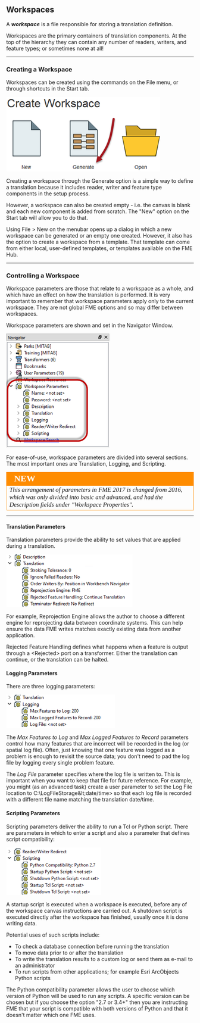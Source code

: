 ## Workspaces ##
A ***workspace*** is a file responsible for storing a translation definition.

Workspaces are the primary containers of translation components. At the top of the hierarchy they can contain any number of readers, writers, and feature types; or sometimes none at all!

---

### Creating a Workspace

Workspaces can be created using the commands on the File menu, or through shortcuts in the Start tab.

![](./Images/Img4.005.GettingStartedShortcut.png)

Creating a workspace through the Generate option is a simple way to define a translation because it includes reader, writer and feature type components in the setup process.

However, a workspace can also be created empty - i.e. the canvas is blank and each new component is added from scratch. The "New" option on the Start tab will allow you to do that.

Using File > New on the menubar opens up a dialog in which a new workspace can be generated or an empty one created. However, it also has the option to create a workspace from a template. That template can come from either local, user-defined templates, or templates available on the FME Hub.

--- 

### Controlling a Workspace ###
Workspace parameters are those that relate to a workspace as a whole, and which have an effect on how the translation is performed. It is very important to remember that workspace parameters apply only to the current workspace. They are not global FME options and so may differ between workspaces.

Workspace parameters are shown and set in the Navigator Window.

![](./Images/Img4.006.WorkspaceParameters.png)

For ease-of-use, workspace parameters are divided into several sections. The most important ones are Translation, Logging, and Scripting.

<!--New Section--> 

<table style="border-spacing: 0px">
<tr>
<td style="vertical-align:middle;background-color:darkorange;border: 2px solid darkorange">
<i class="fa fa-bolt fa-lg fa-pull-left fa-fw" style="color:white;padding-right: 12px;vertical-align:text-top"></i>
<span style="color:white;font-size:x-large;font-weight: bold;font-family:serif">NEW</span>
</td>
</tr>

<tr>
<td style="border: 1px solid darkorange">
<span style="font-family:serif; font-style:italic; font-size:larger">
This arrangement of parameters in FME 2017 is changed from 2016, which was only divided into basic and advanced, and had the Description fields under "Workspace Properties".
</span>
</td>
</tr>
</table>

--- 

#### Translation Parameters ####
Translation parameters provide the ability to set values that are applied during a translation.

![](./Images/Img4.007.WorkspaceTranslationParameters.png)

For example, Reprojection Engine allows the author to choose a different engine for reprojecting data between coordinate systems. This can help ensure the data FME writes matches exactly existing data from another application.

Rejected Feature Handling defines what happens when a feature is output through a &lt;Rejected&gt; port on a transformer. Either the translation can continue, or the translation can be halted. 


#### Logging Parameters ####
There are three logging parameters:

![](./Images/Img4.008.WorkspaceLoggingParameters.png)

The *Max Features to Log* and *Max Logged Features to Record* parameters control how many features that are incorrect will be recorded in the log (or spatial log file). Often, just knowing that one feature was logged as a problem is enough to revisit the source data; you don't need to pad the log file by logging every single problem feature.

The *Log File* parameter specifies where the log file is written to. This is important when you want to keep that file for future reference. For example, you might (as an advanced task) create a user parameter to set the Log File location to C:\LogFileStorage\&lt;date/time&gt; so that each log file is recorded with a different file name matching the translation date/time.


#### Scripting Parameters ####
Scripting parameters deliver the ability to run a Tcl or Python script. There are parameters in which to enter a script and also a parameter that defines script compatibility:

![](./Images/Img4.009.WorkspaceScriptingParameters.png)

A startup script is executed when a workspace is executed, before any of the workspace canvas instructions are carried out. A shutdown script is executed directly after the workspace has finished, usually once it is done writing data.

Potential uses of such scripts include:

- To check a database connection before running the translation
- To move data prior to or after the translation
- To write the translation results to a custom log or send them as e-mail to an administrator
- To run scripts from other applications; for example Esri ArcObjects Python scripts

The Python compatibility parameter allows the user to choose which version of Python will be used to run any scripts. A specific version can be chosen but if you choose the option "2.7 or 3.4+" then you are instructing FME that your script is compatible with both versions of Python and that it doesn't matter which one FME uses.